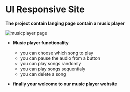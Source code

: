 # UI Responsive Site

<b>The project contain langing page contain a music player</b>

![musicplayer page](imgs/music.png)

- <b>Music player functionality</b>
    - you can choose which song to play
    - you can pause the audio from a button
    - you can play songs randomly
    - you can play songs sequentialy
    - you can delete a song
    

- <b>finally your welcome to our music player website</b>
    


